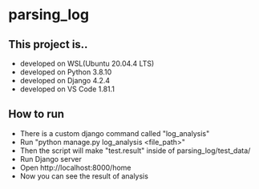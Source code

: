 # parsing_log

## This project is..
- developed on WSL(Ubuntu 20.04.4 LTS)
- developed on Python 3.8.10
- developed on Django 4.2.4
- developed on VS Code 1.81.1

## How to run
- There is a custom django command called "log_analysis"
- Run "python manage.py log_analysis <file_path>"
- Then the script will make "test.result" inside of parsing_log/test_data/
- Run Django server
- Open http://localhost:8000/home
- Now you can see the result of analysis
